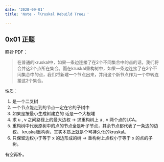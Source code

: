 ```yaml
---
date: '2020-09-01'
title: 'Note -「Kruskal Rebuild Tree」'

---
```


## 0x01 正题

照抄 PDF：

>在普通的kruskal中，如果一条边连接了在2个不同集合中的点的话，我们将合并这2个点所在集合。而在kruskal重构树中，如果一条边连接了在2个不同集合中的点，我们将新建一个节点出来，并用这个新节点作为一个中转连接这2个集合。

性质：

1. 是一个二叉树
2. 一个节点能走到的节点一定在它的子树中
3. 如果是按最小生成树建立的 话是一个大根堆
4. 求 u , v 之间路径上的最大边权 -> 求重构树上 u , v 两个点的LCA。
5. 重构树中代表原树中的点的节点全是叶子节点，其余节点都代表了一条边的边权。
kruskal重构树，其实本质上就是个可持久化的kruskal。
6. 只保留边权小于等于 x 的边形成的树 -> 重构树上点权小于等于 x 的点的子树。

有空再补。